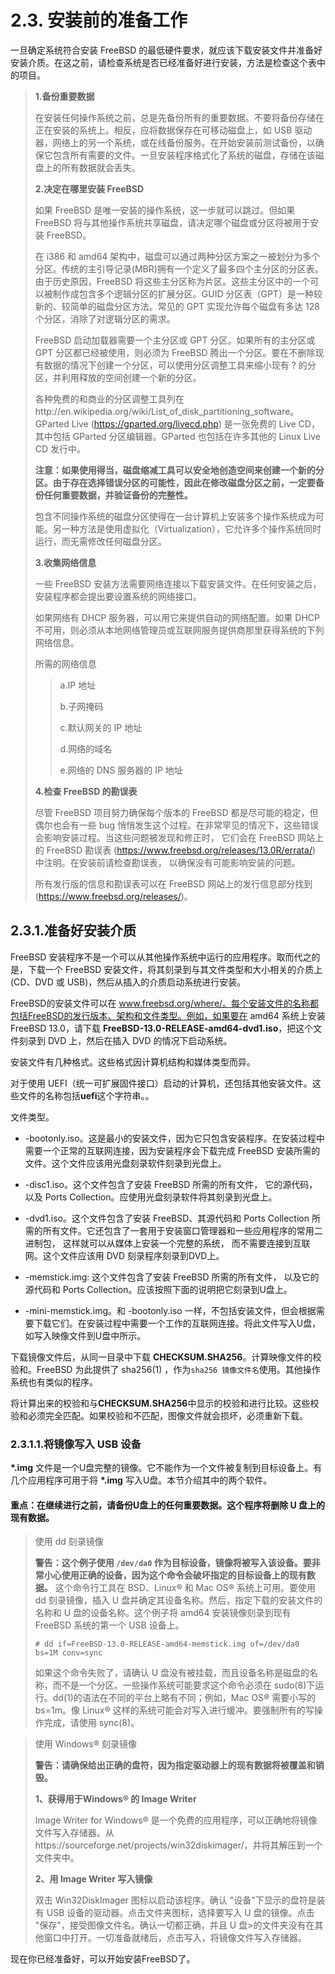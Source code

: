 # 2.3. 安装前的准备工作

一旦确定系统符合安装 FreeBSD 的最低硬件要求，就应该下载安装文件并准备好安装介质。在这之前，请检查系统是否已经准备好进行安装，方法是检查这个表中的项目。

> 
>  **1.备份重要数据**
>
>在安装任何操作系统之前，总是先备份所有的重要数据。不要将备份存储在正在安装的系统上。相反，应将数据保存在可移动磁盘上，如 USB 驱动器，网络上的另一个系统，或在线备份服务。在开始安装前测试备份，以确保它包含所有需要的文件。一旦安装程序格式化了系统的磁盘，存储在该磁盘上的所有数据就会丢失。
>
>**2.决定在哪里安装 FreeBSD**
>
>如果 FreeBSD 是唯一安装的操作系统，这一步就可以跳过。但如果 FreeBSD 将与其他操作系统共享磁盘，请决定哪个磁盘或分区将被用于安装 FreeBSD。
>
>在 i386 和 amd64 架构中，磁盘可以通过两种分区方案之一被划分为多个分区。传统的主引导记录(MBR)拥有一个定义了最多四个主分区的分区表。由于历史原因，FreeBSD 将这些主分区称为片区。这些主分区中的一个可以被制作成包含多个逻辑分区的扩展分区。GUID 分区表（GPT）是一种较新的、较简单的磁盘分区方法。常见的 GPT 实现允许每个磁盘有多达 128 个分区，消除了对逻辑分区的需求。
>
>FreeBSD 启动加载器需要一个主分区或 GPT 分区。如果所有的主分区或 GPT 分区都已经被使用，则必须为 FreeBSD 腾出一个分区。要在不删除现有数据的情况下创建一个分区，可以使用分区调整工具来缩小现有 ? 的分区，并利用释放的空间创建一个新的分区。
>
>各种免费的和商业的分区调整工具列在http://en.wikipedia.org/wiki/List_of_disk_partitioning_software。GParted Live (https://gparted.org/livecd.php) 是一张免费的 Live CD，其中包括 GParted 分区编辑器。GParted 也包括在许多其他的 Linux Live CD 发行中。
>
>**注意：如果使用得当，磁盘缩减工具可以安全地创造空间来创建一个新的分区。由于存在选择错误分区的可能性，因此在修改磁盘分区之前，一定要备份任何重要数据，并验证备份的完整性。**
>
>包含不同操作系统的磁盘分区使得在一台计算机上安装多个操作系统成为可能。另一种方法是使用虚拟化（Virtualization），它允许多个操作系统同时运行，而无需修改任何磁盘分区。
>
>**3.收集网络信息**
>
>一些 FreeBSD 安装方法需要网络连接以下载安装文件。在任何安装之后，安装程序都会提出要设置系统的网络接口。
>
>如果网络有 DHCP 服务器，可以用它来提供自动的网络配置。如果 DHCP 不可用，则必须从本地网络管理员或互联网服务提供商那里获得系统的下列网络信息。
>
>所需的网络信息
>>
>>a.IP 地址
>>
>>b.子网掩码
>>
>>c.默认网关的 IP 地址
>>
>>d.网络的域名
>>
>>e.网络的 DNS 服务器的 IP 地址
>
>**4.检查 FreeBSD 的勘误表**
>
>尽管 FreeBSD 项目努力确保每个版本的 FreeBSD 都是尽可能的稳定，但偶尔也会有一些 bug 悄悄发生这个过程。在非常罕见的情况下，这些错误会影响安装过程。当这些问题被发现和修正时， 它们会在 FreeBSD 网站上的 FreeBSD 勘误表 (https://www.freebsd.org/releases/13.0R/errata/) 中注明。在安装前请检查勘误表， 以确保没有可能影响安装的问题。
>
>所有发行版的信息和勘误表可以在 FreeBSD 网站上的发行信息部分找到 (https://www.freebsd.org/releases/)。

## 2.3.1.准备好安装介质

FreeBSD 安装程序不是一个可以从其他操作系统中运行的应用程序。取而代之的是，下载一个 FreeBSD 安装文件，将其刻录到与其文件类型和大小相关的介质上(CD、DVD 或 USB)，然后从插入的介质启动系统进行安装。

FreeBSD的安装文件可以在 www.freebsd.org/where/。每个安装文件的名称都包括FreeBSD的发行版本、架构和文件类型。例如，如果要在 amd64 系统上安装 FreeBSD 13.0，请下载 **FreeBSD-13.0-RELEASE-amd64-dvd1.iso**，把这个文件刻录到 DVD 上，然后在插入 DVD 的情况下启动系统。

安装文件有几种格式。这些格式因计算机结构和媒体类型而异。

对于使用 UEFI（统一可扩展固件接口）启动的计算机，还包括其他安装文件。这些文件的名称包括**uefi**这个字符串。。

文件类型。

- -bootonly.iso。这是最小的安装文件，因为它只包含安装程序。在安装过程中需要一个正常的互联网连接，因为安装程序会下载完成 FreeBSD 安装所需的文件。这个文件应该用光盘刻录软件刻录到光盘上。

- -disc1.iso。这个文件包含了安装 FreeBSD 所需的所有文件， 它的源代码，以及 Ports Collection。应使用光盘刻录软件将其刻录到光盘上。

- -dvd1.iso。这个文件包含了安装 FreeBSD、其源代码和 Ports Collection 所需的所有文件。它还包含了一套用于安装窗口管理器和一些应用程序的常用二进制包， 这样就可以从媒体上安装一个完整的系统， 而不需要连接到互联网。这个文件应该用 DVD 刻录程序刻录到DVD上。

- -memstick.img: 这个文件包含了安装 FreeBSD 所需的所有文件， 以及它的源代码和 Ports Collection。应该按照下面的说明把它刻录到U盘上。

- -mini-memstick.img。和 -bootonly.iso 一样，不包括安装文件，但会根据需要下载它们。在安装过程中需要一个工作的互联网连接。将此文件写入U盘，如写入映像文件到U盘中所示。

下载镜像文件后，从同一目录中下载 **CHECKSUM.SHA256**。计算映像文件的校验和。FreeBSD 为此提供了 sha256(1) ，作为`sha256 镜像文件名`使用。其他操作系统也有类似的程序。

将计算出来的校验和与**CHECKSUM.SHA256**中显示的校验和进行比较。这些校验和必须完全匹配。如果校验和不匹配，图像文件就会损坏，必须重新下载。

### 2.3.1.1.将镜像写入 USB 设备

**\*.img** 文件是一个U盘完整的镜像。它不能作为一个文件被复制到目标设备上。有几个应用程序可用于将 **\*.img** 写入U盘。本节介绍其中的两个软件。

#### 重点：在继续进行之前，请备份U盘上的任何重要数据。这个程序将删除 U 盘上的现有数据。

>使用 dd 刻录镜像
>
>**警告：这个例子使用 `/dev/da0` 作为目标设备，镜像将被写入该设备。要非常小心使用正确的设备，因为这个命令会破坏指定的目标设备上的现有数据。**
>这个命令行工具在 BSD、Linux® 和 Mac OS® 系统上可用。要使用 dd 刻录镜像，插入 U 盘并确定其设备名称。然后，指定下载的安装文件的名称和 U 盘的设备名称。这个例子将 amd64 安装镜像刻录到现有 FreeBSD 系统的第一个 USB 设备上。
>```
># dd if=FreeBSD-13.0-RELEASE-amd64-memstick.img of=/dev/da0 bs=1M conv=sync
>```
>如果这个命令失败了，请确认 U 盘没有被挂载，而且设备名称是磁盘的名称，而不是一个分区。一些操作系统可能要求这个命令必须在 sudo(8)下运行。dd(1)的语法在不同的平台上略有不同；例如，Mac OS® 需要小写的 bs=1m。像 Linux® 这样的系统可能会对写入进行缓冲。要强制所有的写操作完成，请使用 sync(8)。

>使用 Windows® 刻录镜像
>
>**警告：请确保给出正确的盘符，因为指定驱动器上的现有数据将被覆盖和销毁。**
>
>**1、获得用于Windows® 的 Image Writer**
>
>Image Writer for Windows® 是一个免费的应用程序，可以正确地将镜像文件写入存储器。从https://sourceforge.net/projects/win32diskimager/，并将其解压到一个文件夹中。
>
>**2、用 Image Writer 写入镜像**
>
>双击 Win32DiskImager 图标以启动该程序。确认 "设备"下显示的盘符是装有 USB 设备的驱动器。点击文件夹图标，选择要写入 U 盘的镜像。点击 "保存"，接受图像文件名。确认一切都正确，并且 U 盘>的文件夹没有在其他窗口中打开。一切准备就绪后，点击写入，将镜像文件写入存储器。

现在你已经准备好，可以开始安装FreeBSD了。
